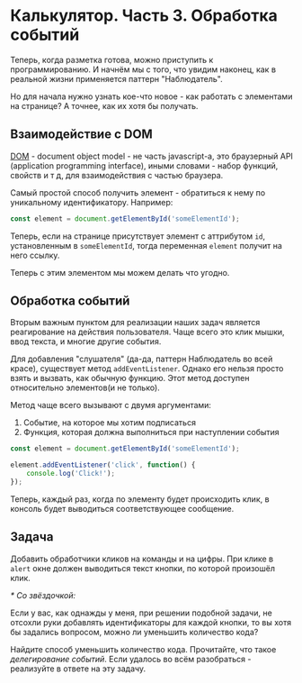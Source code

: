 # Калькулятор. Часть 3. Обработка событий

Теперь, когда разметка готова, можно приступить к программированию.
И начнём мы с того, что увидим наконец, как в реальной жизни применяется
паттерн "Наблюдатель".

Но для начала нужно узнать кое-что новое - как работать с элементами на странице?
А точнее, как их хотя бы получать.

## Взаимодействие с DOM

[DOM](https://developer.mozilla.org/ru/docs/DOM/DOM_Reference/%D0%92%D0%B2%D0%B5%D0%B4%D0%B5%D0%BD%D0%B8%D0%B5) 
\- document object model - не часть javascript-а, это браузерный API 
(application programming interface), иными словами - набор функций, свойств и т д, 
для взаимодействия с частью браузера.

Самый простой способ получить элемент - обратиться к нему по уникальному идентификатору. Например:

```js
const element = document.getElementById('someElementId');
```

Теперь, если на странице присутствует элемент с аттрибутом `id`, установленным в `someElementId`,
тогда переменная `element` получит на него ссылку.

Теперь с этим элементом мы можем делать что угодно.

## Обработка событий

Вторым важным пунктом для реализации наших задач является реагирование на действия пользователя.
Чаще всего это клик мышки, ввод текста, и многие другие события.

Для добавления "слушателя" (да-да, паттерн Наблюдатель во всей красе), существует метод
`addEventListener`. Однако его нельзя просто взять и вызвать, как обычную функцию. Этот метод
доступен относительно элементов(и не только).

Метод чаще всего вызывают с двумя аргументами:
1. Событие, на которое мы хотим подписаться
2. Функция, которая должна выполниться при наступлении события

```js
const element = document.getElementById('someElementId');

element.addEventListener('click', function() {
    console.log('Click!');
});
```

Теперь, каждый раз, когда по элементу будет происходить клик, в консоль будет выводиться
соответствующее сообщение.

## Задача

Добавить обработчики кликов на команды и на цифры. При клике в `alert` окне
должен выводиться текст кнопки, по которой произошёл клик.

_* Со звёздочкой:_

Если у вас, как однажды у меня, при решении подобной задачи, не отсохли руки
добавлять идентификаторы для каждой кнопки, то вы хотя бы задались вопросом,
можно ли уменьшить количество кода?

Найдите способ уменьшить количество кода. Прочитайте, что такое _делегирование 
событий_. Если удалось во всём разобраться - реализуйте в ответе на эту задачу.
